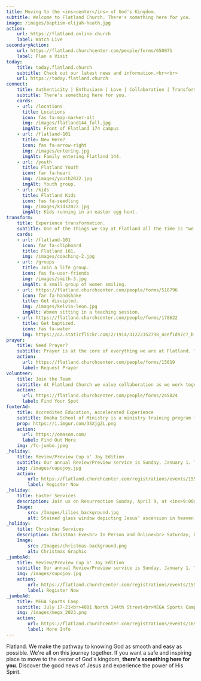 ```yaml
---
title: Moving to the <ins>center</ins> of God's Kingdom.
subtitle: Welcome to Flatland Church. There's something here for you.
image: /images/baptism-elijah-heath.jpg
action:
    url: https://flatland.online.church
    label: Watch Live
secondaryAction:
    url: https://flatland.churchcenter.com/people/forms/650071
    label: Plan a Visit
today:
    title: today.flatland.church
    subtitle: Check out our latest news and information.<br><br>
    url: https://today.flatland.church
connect:
    title: Authenticity | Enthusiasm | Love | Collaboration | Transformation
    subtitle: There's something here for you.
    cards:
    - url: /locations
      title: Locations
      icon: fas fa-map-marker-alt
      img: /images/flatland144_fall.jpg
      imgAlt: Front of Flatland 174 campus
    - url: /flatland-101
      title: New Here?
      icon: fas fa-arrow-right
      img: /images/entering.jpg
      imgAlt: Family entering Flatland 144.
    - url: /youth
      title: Flatland Youth
      icon: far fa-heart
      img: /images/youth2022.jpg
      imgAlt: Youth group.
    - url: /kids
      title: Flatland Kids
      icon: fas fa-seedling
      img: /images/kids2022.jpg
      imgAlt: Kids running in an easter egg hunt.
transform:
    title: Experience transformation.
    subtitle: One of the things we say at Flatland all the time is "we love you right where you are, but we love you too much to leave you there." We're committed to seeing God transform your life as you move closer to the center of his Kingdom, and we have a number of key ways to help you do just that.
    cards:
    - url: /flatland-101
      icon: far fa-clipboard
      title: Flatland 101.
      img: /images/coaching-2.jpg
    - url: /groups
      title: Join a life group.
      icon: fas fa-user-friends
      img: /images/smith-3.jpg
      imgAlt: A small group of women smiling.
    - url: https://flatland.churchcenter.com/people/forms/518796
      icon: far fa-handshake
      title: Get discipled.
      img: /images/kelvin-leon.jpg
      imgAlt: Women sitting in a teaching session.
    - url: https://flatland.churchcenter.com/people/forms/178622
      title: Get baptized.
      icon: fas fa-water
      img: https://c2.staticflickr.com/2/1914/31222352798_4cef1d97c7_b.jpg
prayer:
    title: Need Prayer?
    subtitle: Prayer is at the core of everything we are at Flatland. The Apostle Paul encouraged his friends to never stop praying. We want to pray for you in your time of need.
    action:
      url: https://flatland.churchcenter.com/people/forms/15019
      label: Request Prayer
volunteer:
    title: Join the Team
    subtitle: At Flatland Church we value collaboration as we work together to help people move to the center. Find a place where you can serve at Flatland.
    action:
      url: https://flatland.churchcenter.com/people/forms/245824
      label: Find Your Spot
footerAd:
    title: Accredited Education, Accelerated Experience
    subtitle: Omaha School of Ministry is a ministry training program from Flatland Church.
    prop: https://i.imgur.com/3SXjgZL.png
    action:
      url: https://omasom.com/
      label: Find Out More
    img: /fc-jumbo.jpeg
_holiday:
    title: Review/Preview Cup o' Joy Edition
    subtitle: Our annual Review/Preview service is Sunday, January 1. This year features an online, 30-minute special as we review 2022 and unveil our eight teaching series for 2023. Join us at 10:00am right hear at flatlandchurch.com.<br><br> Or, join us at Flatland Church for a Watch Party! Register and come early for breakfast at 9:30am!<br>
    img: /images/cupojoy.jpg
    action:
        url: https://flatland.churchcenter.com/registrations/events/1551070
        label: Register Now
_holiday:
    title: Easter Services
    description: Join us on Resurrection Sunday, April 9, at <ins>9:00am</ins> or <ins>10:30am</ins>. Experience the wonder and personal impact of Christ's resurrection power.
    Image:
        src: /Images/lilies_background.jpg
        alt: Stained glass window depicting Jesus’ ascension in heaven with Apostles surrounding him
_holiday:
    title: Christmas Services
    description: Christmas Eve<br> In Person and Online<br> Saturday, December 24<br> 3:30pm or 5:00pm<br><br> Christmas Day<br> Online Only<br> Sunday, December 25<br> 10:00am
    Image:
        src: /Images/christmas-background.png
        alt: Christmas Graphic
_jumboAd:
    title: Review/Preview Cup o' Joy Edition
    subtitle: Our annual Review/Preview service is Sunday, January 1. This year features an online, 30-minute special as we review 2022 and unveil our eight teaching series for 2023. Join us at 10:00am right hear at flatlandchurch.com.<br><br> Or, join us at Flatland Church for a Watch Party! Register and come early for breakfast at 9:30am!<br>
    img: /images/cupojoy.jpg
    action:
        url: https://flatland.churchcenter.com/registrations/events/1551070
        label: Register Now
_jumboAd:
    title: MEGA Sports Camp
    subtitle: July 17-21<br>4801 North 144th Street<br>MEGA Sports Camp is a great way for kids to learn about Jesus while participating in soccer, track & field, or cheer. Sign up by July 1 and receive a camp t-shirt.
    img: /images/mega_2023.png
    action:
        url: https://flatland.churchcenter.com/registrations/events/1691588
        label: More Info
---
```


Flatland. We make the pathway to knowing God as smooth and easy as possible. We're all on this journey together. If you want a safe and inspiring place to move to the center of God's kingdom, <b>there's something here for you</b>. Discover the good news of Jesus and experience the power of His Spirit.

